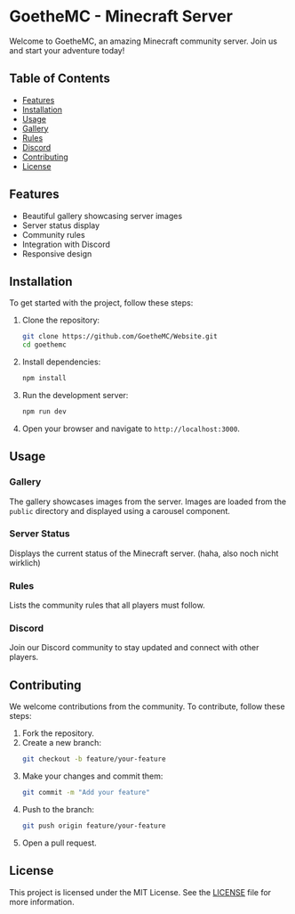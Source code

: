 # GoetheMC - Minecraft Server

Welcome to GoetheMC, an amazing Minecraft community server. Join us and start your adventure today!

## Table of Contents

- [Features](#features)
- [Installation](#installation)
- [Usage](#usage)
- [Gallery](#gallery)
- [Rules](#rules)
- [Discord](#discord)
- [Contributing](#contributing)
- [License](#license)

## Features

- Beautiful gallery showcasing server images
- Server status display
- Community rules
- Integration with Discord
- Responsive design

## Installation

To get started with the project, follow these steps:

1. Clone the repository:

   ```sh
   git clone https://github.com/GoetheMC/Website.git
   cd goethemc
   ```

2. Install dependencies:

   ```sh
   npm install
   ```

3. Run the development server:

   ```sh
   npm run dev
   ```

4. Open your browser and navigate to `http://localhost:3000`.

## Usage

### Gallery

The gallery showcases images from the server. Images are loaded from the `public` directory and displayed using a carousel component.

### Server Status

Displays the current status of the Minecraft server. (haha, also noch nicht wirklich)

### Rules

Lists the community rules that all players must follow.

### Discord

Join our Discord community to stay updated and connect with other players.

## Contributing

We welcome contributions from the community. To contribute, follow these steps:

1. Fork the repository.
2. Create a new branch:
   ```sh
   git checkout -b feature/your-feature
   ```
3. Make your changes and commit them:
   ```sh
   git commit -m "Add your feature"
   ```
4. Push to the branch:
   ```sh
   git push origin feature/your-feature
   ```
5. Open a pull request.

## License

This project is licensed under the MIT License. See the [LICENSE](LICENSE) file for more information.
